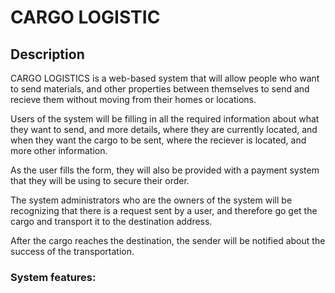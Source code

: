 # CARGO LOGISTIC
## Description
CARGO LOGISTICS is a web-based system that will allow people who want to send materials, and other properties between themselves to send and recieve them without moving from their homes or locations.

Users of the system will be filling in all the required information about what they want to send, and more details, where they are currently located, and when they want the cargo to be sent, where the reciever is located, and more other information.

As the user fills the form, they will also be provided with a payment system that they will be using to secure their order.

The system administrators who are the owners of the system will be recognizing that there is a request sent by a user, and therefore go get the cargo and transport it to the destination address.

After the cargo reaches the destination, the sender will be notified about the success of the transportation.

### System features:

